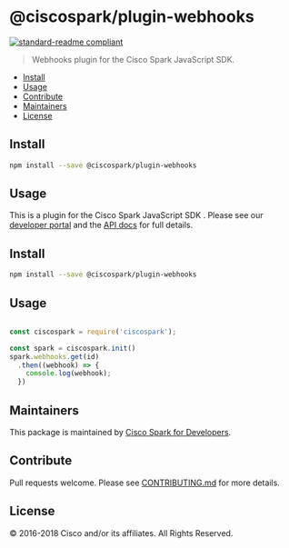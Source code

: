 # @ciscospark/plugin-webhooks

[![standard-readme compliant](https://img.shields.io/badge/readme%20style-standard-brightgreen.svg?style=flat-square)](https://github.com/RichardLitt/standard-readme)

> Webhooks plugin for the Cisco Spark JavaScript SDK.

- [Install](#install)
- [Usage](#usage)
- [Contribute](#contribute)
- [Maintainers](#maintainers)
- [License](#license)

## Install

```bash
npm install --save @ciscospark/plugin-webhooks
```

## Usage

This is a plugin for the Cisco Spark JavaScript SDK . Please see our [developer portal](https://developer.webex.com/sdks-and-widgets.html) and the [API docs](https://webex.github.io/spark-js-sdk/api/) for full details.

## Install

```bash
npm install --save @ciscospark/plugin-webhooks
```

## Usage

```js

const ciscospark = require('ciscospark');

const spark = ciscospark.init()
spark.webhooks.get(id)
  .then((webhook) => {
    console.log(webhook);
  })

```

## Maintainers

This package is maintained by [Cisco Spark for Developers](https://developer.webex.com/).

## Contribute

Pull requests welcome. Please see [CONTRIBUTING.md](../../CONTRIBUTING.md) for more details.

## License

© 2016-2018 Cisco and/or its affiliates. All Rights Reserved.
